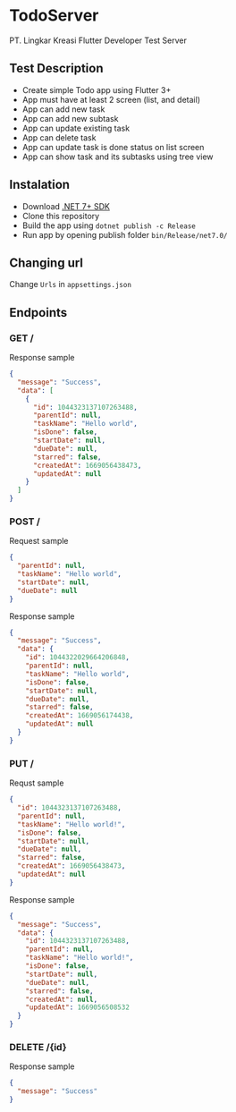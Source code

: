 # TodoServer

PT. Lingkar Kreasi Flutter Developer Test Server

## Test Description

- Create simple Todo app using Flutter 3+
- App must have at least 2 screen (list, and detail)
- App can add new task
- App can add new subtask
- App can update existing task
- App can delete task
- App can update task is done status on list screen
- App can show task and its subtasks using tree view

## Instalation

- Download [.NET 7+ SDK](https://dotnet.microsoft.com/en-us/download)
- Clone this repository
- Build the app using `dotnet publish -c Release`
- Run app by opening publish folder `bin/Release/net7.0/`

## Changing url

Change `Urls` in `appsettings.json`

## Endpoints

### GET /

Response sample

```json
{
  "message": "Success",
  "data": [
    {
      "id": 1044323137107263488,
      "parentId": null,
      "taskName": "Hello world",
      "isDone": false,
      "startDate": null,
      "dueDate": null,
      "starred": false,
      "createdAt": 1669056438473,
      "updatedAt": null
    }
  ]
}
```

### POST /

Request sample

```json
{
  "parentId": null,
  "taskName": "Hello world",
  "startDate": null,
  "dueDate": null
}
```

Response sample

```json
{
  "message": "Success",
  "data": {
    "id": 1044322029664206848,
    "parentId": null,
    "taskName": "Hello world",
    "isDone": false,
    "startDate": null,
    "dueDate": null,
    "starred": false,
    "createdAt": 1669056174438,
    "updatedAt": null
  }
}
```

### PUT /

Requst sample

```json
{
  "id": 1044323137107263488,
  "parentId": null,
  "taskName": "Hello world!",
  "isDone": false,
  "startDate": null,
  "dueDate": null,
  "starred": false,
  "createdAt": 1669056438473,
  "updatedAt": null
}
```

Response sample

```json
{
  "message": "Success",
  "data": {
    "id": 1044323137107263488,
    "parentId": null,
    "taskName": "Hello world!",
    "isDone": false,
    "startDate": null,
    "dueDate": null,
    "starred": false,
    "createdAt": null,
    "updatedAt": 1669056508532
  }
}
```

### DELETE /{id}

Response sample

```json
{
  "message": "Success"
}
```
